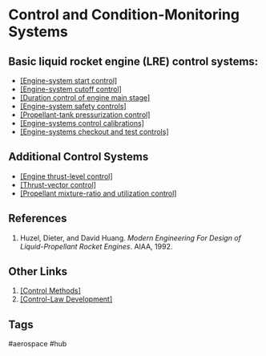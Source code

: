 # Control and Condition-Monitoring Systems

## Basic liquid rocket engine (LRE) control systems:  
* [\[Engine-system start control\]](../202202182250)  
* [\[Engine-system cutoff control\]](../202202182251)  
* [\[Duration control of engine main stage\]](../202202182257)  
* [\[Engine-system safety controls\]](../202202182258)  
* [\[Propellant-tank pressurization control\]](../202202182300)  
* [\[Engine-systems control calibrations\]](../202202182303)  
* [\[Engine-systems checkout and test controls\]](../202202182301)  

## Additional Control Systems
* [\[Engine thrust-level control\]](../202202182310)  
* [\[Thrust-vector control\]](../202202182312)  
* [\[Propellant mixture-ratio and utilization control\]](../202202182311)  


## References
1. Huzel, Dieter, and David Huang. *Modern Engineering For Design of Liquid-Propellant Rocket Engines*. AIAA, 1992.

## Other Links
1. [\[Control Methods\]](../202202182317)  
2. [\[Control-Law Development\]](../202202182316)  

## Tags
#aerospace #hub
